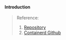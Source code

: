 #### Introduction








>Reference:
>1. [Repository](https://cri-o.io/)
>2. [Containerd Github](https://github.com/cri-o/cri-o)